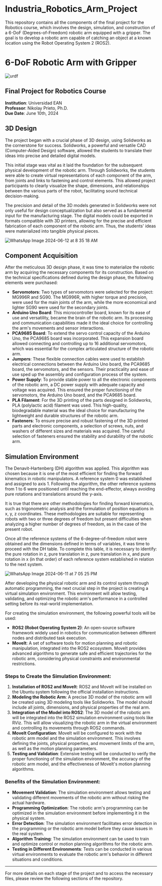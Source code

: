 # Industria_Robotics_Arm_Project
This repository contains all the components of the final project for the Robotics course, which involves the design, simulation, and construction of a 6-DoF (Degrees-of-Freedom) robotic arm equipped with a gripper. The goal is to develop a robotic arm capable of catching an object at a known location using the Robot Operating System 2 (ROS2).

# 6-DoF Robotic Arm with Gripper

![urdf](https://github.com/FryFr/Industria_Robotics_Arm_Project/assets/79547422/183a9d15-5690-4e02-acbe-10d2588c1b59)

## Final Project for Robotics Course

**Institution**: Universidad EAN  
**Professor**: Nikolay Prieto, Ph.D.  
**Due Date**: June 10th, 2024  

## 3D Design

The project began with a crucial phase of 3D design, using Solidworks as the cornerstone for success. Solidworks, a powerful and versatile CAD (Computer-Aided Design) software, allowed the students to translate their ideas into precise and detailed digital models.

This initial stage was vital as it laid the foundation for the subsequent physical development of the robotic arm. Through Solidworks, the students were able to create virtual representations of each component of the arm, from joints and links to fastening and control elements. This allowed project participants to clearly visualize the shape, dimensions, and relationships between the various parts of the robot, facilitating sound technical decision-making.

The precision and detail of the 3D models generated in Solidworks were not only useful for design conceptualization but also served as a fundamental input for the manufacturing stage. The digital models could be exported in formats compatible with 3D printers, allowing for the precise and efficient fabrication of each component of the robotic arm. Thus, the students' ideas were materialized into tangible physical pieces.

![WhatsApp Image 2024-06-12 at 8 35 18 AM](https://github.com/FryFr/Industria_Robotics_Arm_Project/assets/79547422/d15d2743-2af6-4c10-8b84-d61453d19474)

## Component Acquisition

After the meticulous 3D design phase, it was time to materialize the robotic arm by acquiring the necessary components for its construction. Based on the technical specifications defined during the design phase, the following elements were purchased:

- **Servomotors**: Two types of servomotors were selected for the project: MG996R and SG90. The MG996R, with higher torque and precision, were used for the main joints of the arm, while the more economical and lighter SG90 were used for the secondary joints.
- **Arduino Uno Board**: This microcontroller board, known for its ease of use and versatility, became the brain of the robotic arm. Its processing and communication capabilities made it the ideal choice for controlling the arm's movements and sensor interactions.
- **PCA9685 Board**: To extend the servo control capacity of the Arduino Uno, the PCA9685 board was incorporated. This expansion board allowed connecting and controlling up to 16 additional servomotors, which was essential for the complex articulated structure of the robotic arm.
- **Jumpers**: These flexible connection cables were used to establish electrical connections between the Arduino Uno board, the PCA9685 board, the servomotors, and the sensors. Their practicality and ease of use sped up the assembly and configuration process of the system.
- **Power Supply**: To provide stable power to all the electronic components of the robotic arm, a DC power supply with adequate capacity and voltage was acquired. This ensured the proper functioning of the servomotors, the Arduino Uno board, and the PCA9685 board.
- **PLA Filament**: For the 3D printing of the parts designed in Solidworks, PLA (polylactic acid) filament was used. This high-quality, biodegradable material was the ideal choice for manufacturing the lightweight and durable structures of the robotic arm.
- **Fasteners**: To ensure precise and robust fastening of the 3D printed parts and electronic components, a selection of screws, nuts, and washers of different sizes and materials was acquired. The careful selection of fasteners ensured the stability and durability of the robotic arm.



## Simulation Environment

The Denavit-Hartenberg (DH) algorithm was applied. This algorithm was chosen because it is one of the most efficient for finding the forward kinematics in robotic manipulators. A reference system 0 was established and assigned to axis 1. Following the algorithm, the other reference systems from 1 to 6 were positioned until reaching the end-effector, always avoiding pure rotations and translations around the y-axis.

It is true that there are other methodologies for finding forward kinematics, such as trigonometric analysis and the formulation of position equations in x, y, z coordinates. These methodologies are suitable for representing robots with two or three degrees of freedom but present difficulties when analyzing a higher number of degrees of freedom, as in the case of the present robot.

Once all the reference systems of the 6-degree-of-freedom robot were obtained and the dimensions defined in terms of variables, it was time to proceed with the DH table. To complete this table, it is necessary to identify: the pure rotation in z, pure translation in z, pure translation in x, and pure rotation in x (in that order) of each reference system established in relation to the next system. 

![WhatsApp Image 2024-06-11 at 7 05 25 PM](https://github.com/FryFr/Industria_Robotics_Arm_Project/assets/79547422/5c642a34-261c-49b6-b497-d15a4341e0b9)

After developing the physical robotic arm and its control system through automatic programming, the next crucial step in the project is creating a virtual simulation environment. This environment will allow testing, validating, and optimizing the robotic arm's performance in a controlled setting before its real-world implementation.

For creating the simulation environment, the following powerful tools will be used:

- **ROS2 (Robot Operating System 2)**: An open-source software framework widely used in robotics for communication between different nodes and distributed task execution.
- **MoveIt**: A set of software tools for motion planning and robotic manipulation, integrated into the ROS2 ecosystem. MoveIt provides advanced algorithms to generate safe and efficient trajectories for the robotic arm, considering physical constraints and environmental restrictions.

### Steps to Create the Simulation Environment:

1. **Installation of ROS2 and MoveIt**: ROS2 and MoveIt will be installed on the Ubuntu system following the official installation instructions.
2. **Modeling the Robotic Arm**: A precise 3D model of the robotic arm will be created using 3D modeling tools like Solidworks. The model should include all joints, dimensions, and physical properties of the real arm.
3. **Integration of the Model into ROS2**: The 3D model of the robotic arm will be integrated into the ROS2 simulation environment using tools like RViz. This will allow visualizing the robotic arm in the virtual environment and controlling its movements through ROS2 commands.
4. **MoveIt Configuration**: MoveIt will be configured to work with the robotic arm model and the simulation environment. This involves defining the joints, physical properties, and movement limits of the arm, as well as the motion planning parameters.
5. **Testing and Validation**: Extensive testing will be conducted to verify the proper functioning of the simulation environment, the accuracy of the robotic arm model, and the effectiveness of MoveIt's motion planning algorithms.

### Benefits of the Simulation Environment:

- **Movement Validation**: The simulation environment allows testing and validating different movements of the robotic arm without risking the actual hardware.
- **Programming Optimization**: The robotic arm's programming can be optimized in the simulation environment before implementing it in the physical system.
- **Error Detection**: The simulation environment facilitates error detection in the programming or the robotic arm model before they cause issues in the real system.
- **Algorithm Training**: The simulation environment can be used to train and optimize control or motion planning algorithms for the robotic arm.
- **Testing in Different Environments**: Tests can be conducted in various virtual environments to evaluate the robotic arm's behavior in different situations and conditions.



---

For more details on each stage of the project and to access the necessary files, please review the following sections of the repository.

